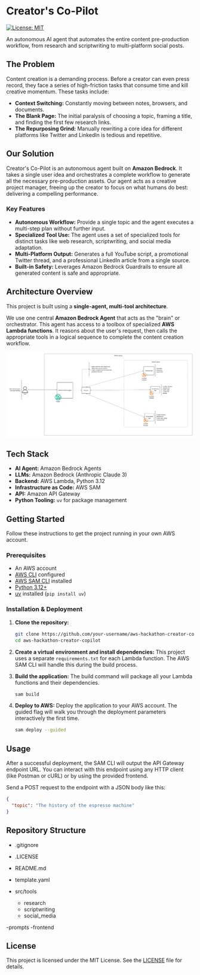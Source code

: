 # Creator's Co-Pilot

[![License: MIT](https://img.shields.io/badge/License-MIT-yellow.svg)](https://opensource.org/licenses/MIT)

An autonomous AI agent that automates the entire content pre-production workflow, from research and scriptwriting to multi-platform social posts.

## The Problem

Content creation is a demanding process. Before a creator can even press record, they face a series of high-friction tasks that consume time and kill creative momentum. These tasks include:

*   **Context Switching:** Constantly moving between notes, browsers, and documents.
*   **The Blank Page:** The initial paralysis of choosing a topic, framing a title, and finding the first few research links.
*   **The Repurposing Grind:** Manually rewriting a core idea for different platforms like Twitter and LinkedIn is tedious and repetitive.

## Our Solution

Creator's Co-Pilot is an autonomous agent built on **Amazon Bedrock**. It takes a single user idea and orchestrates a complete workflow to generate all the necessary pre-production assets. Our agent acts as a creative project manager, freeing up the creator to focus on what humans do best: delivering a compelling performance.

### Key Features

*   **Autonomous Workflow:** Provide a single topic and the agent executes a multi-step plan without further input.
*   **Specialized Tool Use:** The agent uses a set of specialized tools for distinct tasks like web research, scriptwriting, and social media adaptation.
*   **Multi-Platform Output:** Generates a full YouTube script, a promotional Twitter thread, and a professional LinkedIn article from a single source.
*   **Built-in Safety:** Leverages Amazon Bedrock Guardrails to ensure all generated content is safe and appropriate.

## Architecture Overview

This project is built using a **single-agent, multi-tool architecture**.

We use one central **Amazon Bedrock Agent** that acts as the "brain" or orchestrator. This agent has access to a toolbox of specialized **AWS Lambda functions**. It reasons about the user's request, then calls the appropriate tools in a logical sequence to complete the content creation workflow.

![Architecture Diagram](docs/architecture.png)

## Tech Stack

*   **AI Agent:** Amazon Bedrock Agents
*   **LLMs:** Amazon Bedrock (Anthropic Claude 3)
*   **Backend:** AWS Lambda, Python 3.12
*   **Infrastructure as Code:** AWS SAM
*   **API:** Amazon API Gateway
*   **Python Tooling:** `uv` for package management

## Getting Started

Follow these instructions to get the project running in your own AWS account.

### Prerequisites

*   An AWS account
*   [AWS CLI](https://aws.amazon.com/cli/) configured
*   [AWS SAM CLI](https://docs.aws.amazon.com/serverless-application-model/latest/developerguide/serverless-sam-cli-install.html) installed
*   [Python 3.12+](https://www.python.org/downloads/)
*   [uv](https://github.com/astral-sh/uv) installed (`pip install uv`)

### Installation & Deployment

1.  **Clone the repository:**
    ```bash
    git clone https://github.com/your-username/aws-hackathon-creator-copilot.git
    cd aws-hackathon-creator-copilot
    ```

2.  **Create a virtual environment and install dependencies:**
    This project uses a separate `requirements.txt` for each Lambda function. The AWS SAM CLI will handle this during the build process.

3.  **Build the application:**
    The build command will package all your Lambda functions and their dependencies.
    ```bash
    sam build
    ```

4.  **Deploy to AWS:**
    Deploy the application to your AWS account. The guided flag will walk you through the deployment parameters interactively the first time.
    ```bash
    sam deploy --guided
    ```

## Usage

After a successful deployment, the SAM CLI will output the API Gateway endpoint URL. You can interact with this endpoint using any HTTP client (like Postman or cURL) or by using the provided frontend.

Send a POST request to the endpoint with a JSON body like this:

```json
{
  "topic": "The history of the espresso machine"
}
```

## Repository Structure

- .gitignore
- .LICENSE
- README.md
- template.yaml

- src/tools
    - research
    - scriptwriting
    - social_media

-prompts
-frontend

## License

This project is licensed under the MIT License. See the [LICENSE](LICENSE) file for details.

